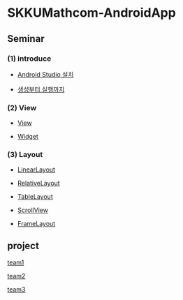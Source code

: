 # SKKUMathcom-AndroidApp

## Seminar

### (1) introduce
  * [Android Studio 설치](https://github.com/SKKUMathcom/2017Seminar/blob/master/Seminar/Introduce/Android_AndroidStudio.md)

  * [생성부터 실행까지](https://github.com/SKKUMathcom/2017Seminar/blob/master/Seminar/Introduce/FromCreatet_ToRun.md)

### (2) View

  * [View](https://github.com/SKKUMathcom/2017-Android-/blob/master/Seminar/View-Layout/View.md) 

  * [Widget]()
  
### (3) Layout 

  * [LinearLayout](https://github.com/SKKUMathcom/2017-Android-/blob/master/Seminar/View-Layout/LinearLayout.md)

  * [RelativeLayout](https://github.com/SKKUMathcom/2017-Android-/blob/master/Seminar/View-Layout/RelativeLayout.md) 
  
  * [TableLayout](https://github.com/SKKUMathcom/2017-Android-/blob/master/Seminar/View-Layout/TableLayout.md)

  * [ScrollView](https://github.com/SKKUMathcom/2017-Android-/blob/master/Seminar/View-Layout/ScrollView.md)
  
  * [FrameLayout](https://github.com/SKKUMathcom/2017-Android-/blob/master/Seminar/View-Layout/FrameLayout.md)

## project

[team1]()

[team2]()

[team3]()
